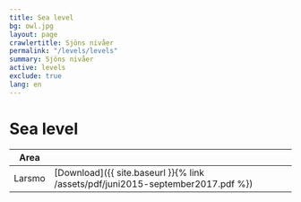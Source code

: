 ```yaml
---
title: Sea level
bg: owl.jpg
layout: page
crawlertitle: Sjöns nivåer
permalink: "/levels/levels"
summary: Sjöns nivåer
active: levels
exclude: true
lang: en
---
```


# Sea level

| Area  |  |
| ------------- | ------------- |
| Larsmo  | [Download]({{ site.baseurl }}{% link /assets/pdf/juni2015-september2017.pdf %})  |
